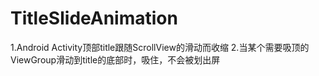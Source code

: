 # TitleSlideAnimation
1.Android Activity顶部title跟随ScrollView的滑动而收缩 
2.当某个需要吸顶的ViewGroup滑动到title的底部时，吸住，不会被划出屏
